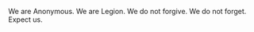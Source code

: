 We are Anonymous. We are Legion. We do not forgive. We do not forget. Expect us.

<!---
clides/clides is a ✨ special ✨ repository because its `README.md` (this file) appears on your GitHub profile.
You can click the Preview link to take a look at your changes.
--->
